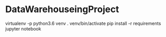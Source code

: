 # DataWarehouseingProject

virtualenv -p python3.6 venv
. venv/bin/activate
pip install -r requirements
jupyter notebook
